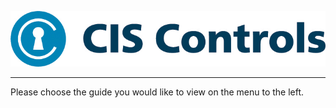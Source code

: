 ![](source/CIS_Controls.jpg)

----------
Please choose the guide you would like to view on the menu to the left.
